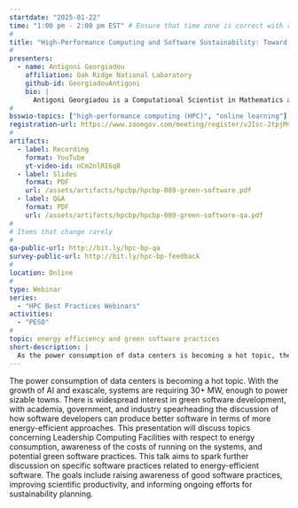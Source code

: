 ```yaml
---
startdate: "2025-01-22"
time: "1:00 pm - 2:00 pm EST" # Ensure that time zone is correct with respect to standard/daylight time
#
title: "High-Performance Computing and Software Sustainability: Toward Green Software Development"
#
presenters:
  - name: Antigoni Georgiadou
    affiliation: Oak Ridge National Laboratory
    github-id: GeorgiadouAntigoni
    bio: |
      Antigoni Georgiadou is a Computational Scientist in Mathematics at the Oak Ridge National Laboratory in the Science Engagement Section, Algorithms & Performance Analysis (APA) Group. Dr. Georgiadou obtained her Ph.D. in Computational Mathematics from Florida State University, where she worked on optimization in stellar evolution applications. Before joining the APA Group, Antigoni Georgiadou was a postdoctoral research associate in OLCF’s Advanced Computing for Nuclear, Particles, & Astrophysics Group. Astrophysics applications and simulations motivate some of her research; collaborates with scientists across domains to optimize performance and requirements of applications on OLCF supercomputers. Dr. Georgiadou is the task lead of the Uncertainty Quantification Working Group in the Science Engagement section and has been supporting INCITE, ECP, and CAAR projects for current and emerging GPU-accelerated systems at the OLCF. Dr. Georgiadou has served as chair of the SC workshop on "Enabling Predictive Science with Optimization and Uncertainty Quantification in HPC" taking place at SC'23 and SC'24. Since July 2023, she also serves as a member of the Fortran standards committee. 
#
bsswio-topics: ["high-performance computing (HPC)", "online learning"]
registration-url: https://www.zoomgov.com/meeting/register/vJIsc-2tpjMvHmDursdh-B6gqAbsiVBV7yk
#
artifacts:
  - label: Recording
    format: YouTube
    yt-video-id: nCm2nlRI6q8
  - label: Slides
    format: PDF
    url: /assets/artifacts/hpcbp/hpcbp-089-green-software.pdf
  - label: Q&A
    format: PDF
    url: /assets/artifacts/hpcbp/hpcbp-089-green-software-qa.pdf
#
# Items that change rarely
#
qa-public-url: http://bit.ly/hpc-bp-qa
survey-public-url: http://bit.ly/hpc-bp-feedback
#
location: Online
#
type: Webinar
series:
  - "HPC Best Practices Webinars"
activities:
  - "PESO"
#
topic: energy efficiency and green software practices
short-description: |
  As the power consumption of data centers is becoming a hot topic, there is a widespread interest in green software development. This presentation aims to spark discusion on how software developers can produce better software in terms of more energy efficient approaches. 
---
```

The power consumption of data centers is becoming a hot topic. With the growth of AI and exascale, systems are requiring 30+ MW, enough to power sizable towns. There is  widespread interest in green software development, with academia, government, and industry spearheading the discussion of how software developers can produce better software in terms of more energy-efficient approaches. This presentation will discuss topics concerning Leadership Computing Facilities with respect to energy consumption, awareness of the costs of running on the systems, and potential green software practices. This talk aims to spark further discussion on specific software practices related to energy-efficient software.  The goals include raising awareness of good software practices, improving scientific productivity, and informing ongoing efforts for sustainability planning.
